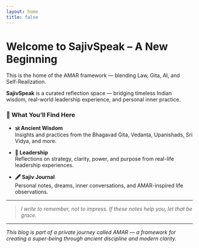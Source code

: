```yaml
---
layout: home
title: false
---
```


# Welcome to SajivSpeak – A New Beginning

This is the home of the AMAR framework — blending Law, Gita, AI, and Self-Realization.




**SajivSpeak** is a curated reflection space — bridging timeless Indian wisdom, real-world leadership experience, and personal inner practice.

### 🔹 What You’ll Find Here

- **🕉️ Ancient Wisdom**  
  Insights and practices from the Bhagavad Gita, Vedanta, Upanishads, Sri Vidya, and more.

- **📘 Leadership**  
  Reflections on strategy, clarity, power, and purpose from real-life leadership experiences.

- **🖋️ Sajiv Journal**  
  Personal notes, dreams, inner conversations, and AMAR-inspired life observations.

---

> *I write to remember, not to impress. If these notes help you, let that be grace.*

---

*This blog is part of a private journey called AMAR — a framework for creating a super-being through ancient discipline and modern clarity.*
